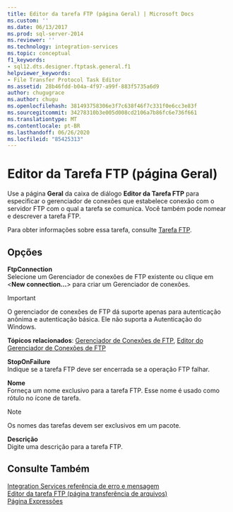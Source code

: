 ```yaml
---
title: Editor da tarefa FTP (página Geral) | Microsoft Docs
ms.custom: ''
ms.date: 06/13/2017
ms.prod: sql-server-2014
ms.reviewer: ''
ms.technology: integration-services
ms.topic: conceptual
f1_keywords:
- sql12.dts.designer.ftptask.general.f1
helpviewer_keywords:
- File Transfer Protocol Task Editor
ms.assetid: 28b46fdd-b04a-4f97-a99f-883f5735a6d9
author: chugugrace
ms.author: chugu
ms.openlocfilehash: 381493758306e3f7c638f46f7c331f0e6cc3e83f
ms.sourcegitcommit: 34278310b3e005d008cd2106a7b86fc6e736f661
ms.translationtype: MT
ms.contentlocale: pt-BR
ms.lasthandoff: 06/26/2020
ms.locfileid: "85425313"
---
```

# <a name="ftp-task-editor-general-page"></a>Editor da Tarefa FTP (página Geral)
  Use a página **Geral** da caixa de diálogo **Editor da Tarefa FTP** para especificar o gerenciador de conexões que estabelece conexão com o servidor FTP com o qual a tarefa se comunica. Você também pode nomear e descrever a tarefa FTP.  
  
 Para obter informações sobre essa tarefa, consulte [Tarefa FTP](control-flow/ftp-task.md).  
  
## <a name="options"></a>Opções  
 **FtpConnection**  
 Selecione um Gerenciador de conexões de FTP existente ou clique em \<**New connection...**> para criar um Gerenciador de conexões.  
  
> [!IMPORTANT]  
>  O gerenciador de conexões de FTP dá suporte apenas para autenticação anônima e autenticação básica. Ele não suporta a Autenticação do Windows.  
  
 **Tópicos relacionados**: [Gerenciador de Conexões de FTP](connection-manager/ftp-connection-manager.md), [Editor do Gerenciador de Conexões de FTP](../../2014/integration-services/ftp-connection-manager-editor.md)  
  
 **StopOnFailure**  
 Indique se a tarefa FTP deve ser encerrada se a operação FTP falhar.  
  
 **Nome**  
 Forneça um nome exclusivo para a tarefa FTP. Esse nome é usado como rótulo no ícone de tarefa.  
  
> [!NOTE]  
>  Os nomes das tarefas devem ser exclusivos em um pacote.  
  
 **Descrição**  
 Digite uma descrição para a tarefa FTP.  
  
## <a name="see-also"></a>Consulte Também  
 [Integration Services referência de erro e mensagem](../../2014/integration-services/integration-services-error-and-message-reference.md)   
 [Editor da tarefa FTP &#40;página transferência de arquivos&#41;](../../2014/integration-services/ftp-task-editor-file-transfer-page.md)   
 [Página Expressões](expressions/expressions-page.md)  
  
  
